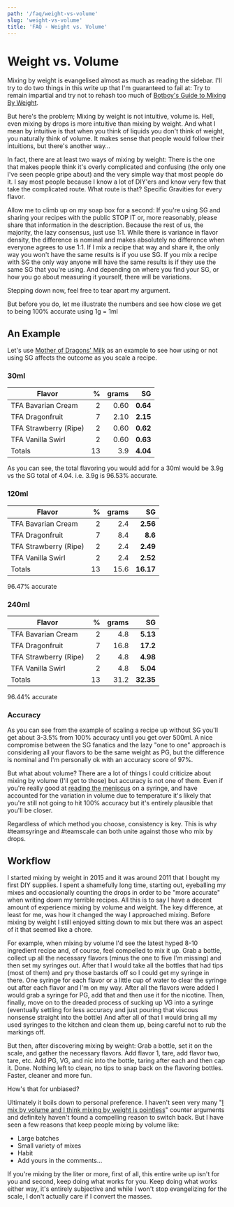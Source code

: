 ```yaml
---
path: '/faq/weight-vs-volume'
slug: 'weight-vs-volume'
title: 'FAQ - Weight vs. Volume'
---
```


# Weight vs. Volume

Mixing by weight is evangelised almost as much as reading the sidebar. I'll try to do two things in this write up that I'm guaranteed to fail at: Try to remain impartial and try not to rehash too much of [Botboy's Guide to Mixing By Weight](https://redd.it/2iq3km).

But here's the problem; Mixing by weight is not intuitive, volume is. Hell, even mixing by drops is more intuitive than mixing by weight. And what I mean by intuitive is that when you think of liquids you don't think of weight, you naturally think of volume. It makes sense that people would follow their intuitions, but there's another way&hellip;

In fact, there are at least two ways of mixing by weight: There is the one that makes people think it's overly complicated and confusing (the only one I've seen people gripe about) and the very simple way that most people do it. I say most people because I know a lot of DIY'ers and know very few that take the complicated route. What route is that? Specific Gravities for every flavor.

Allow me to climb up on my soap box for a second: If you're using SG and sharing your recipes with the public STOP IT or, more reasonably, please share that information in the description. Because the rest of us, the majority, the lazy consensus, just use 1:1. While there is variance in flavor density, the difference is nominal and makes absolutely no difference when everyone agrees to use 1:1. If I mix a recipe that way and share it, the only way you won't have the same results is if you use SG. If you mix a recipe with SG the only way anyone will have the same results is if they use the same SG that you're using. And depending on where you find your SG, or how you go about measuring it yourself, there will be variations.

Stepping down now, feel free to tear apart my argument.

But before you do, let me illustrate the numbers and see how close we get to being 100% accurate using 1g = 1ml

## An Example

Let's use [Mother of Dragons' Milk](https://alltheflavors.com/recipes/6851#mother_of_dragons_milk_by_id10_t) as an example to see how using or not using SG affects the outcome as you scale a recipe.

### 30ml

| Flavor                |   % | grams |       SG |
| --------------------- | --: | ----: | -------: |
| TFA Bavarian Cream    |   2 |  0.60 | **0.64** |
| TFA Dragonfruit       |   7 |  2.10 | **2.15** |
| TFA Strawberry (Ripe) |   2 |  0.60 | **0.62** |
| TFA Vanilla Swirl     |   2 |  0.60 | **0.63** |
| Totals                |  13 |   3.9 | **4.04** |

As you can see, the total flavoring you would add for a 30ml would be 3.9g vs the SG total of 4.04. i.e. 3.9g is 96.53% accurate.

### 120ml

| Flavor                |   % | grams |        SG |
| --------------------- | --: | ----: | --------: |
| TFA Bavarian Cream    |   2 |   2.4 |  **2.56** |
| TFA Dragonfruit       |   7 |   8.4 |   **8.6** |
| TFA Strawberry (Ripe) |   2 |   2.4 |  **2.49** |
| TFA Vanilla Swirl     |   2 |   2.4 |  **2.52** |
| Totals                |  13 |  15.6 | **16.17** |

96.47% accurate

### 240ml

| Flavor                |   % | grams |        SG |
| --------------------- | --: | ----: | --------: |
| TFA Bavarian Cream    |   2 |   4.8 |  **5.13** |
| TFA Dragonfruit       |   7 |  16.8 |  **17.2** |
| TFA Strawberry (Ripe) |   2 |   4.8 |  **4.98** |
| TFA Vanilla Swirl     |   2 |   4.8 |  **5.04** |
| Totals                |  13 |  31.2 | **32.35** |

96.44% accurate

### Accuracy

As you can see from the example of scaling a recipe up without SG you'll get about 3-3.5% from 100% accuracy until you get over 500ml. A nice compromise between the SG fanatics and the lazy "one to one" approach is considering all your flavors to be the same weight as PG, but the difference is nominal and I'm personally ok with an accuracy score of 97%.

But what about volume? There are a lot of things I could criticize about mixing by volume (I'll get to those) but accuracy is not one of them. Even if you're really good at [reading the meniscus](https://i.imgur.com/vqEeQ5L.png) on a syringe, and have accounted for the variation in volume due to temperature it's likely that you're still not going to hit 100% accuracy but it's entirely plausible that you'll be closer.

Regardless of which method you choose, consistency is key. This is why #teamsyringe and #teamscale can both unite against those who mix by drops.

## Workflow

I started mixing by weight in 2015 and it was around 2011 that I bought my first DIY supplies. I spent a shamefully long time, starting out, eyeballing my mixes and occasionally counting the drops in order to be "more accurate" when writing down my terrible recipes. All this is to say I have a decent amount of experience mixing by volume and weight. The key difference, at least for me, was how it changed the way I approached mixing. Before mixing by weight I still enjoyed sitting down to mix but there was an aspect of it that seemed like a chore.

For example, when mixing by volume I'd see the latest hyped 8-10 ingredient recipe and, of course, feel compelled to mix it up. Grab a bottle, collect up all the necessary flavors (minus the one to five I'm missing) and then set my syringes out. After that I would take all the bottles that had tips (most of them) and pry those bastards off so I could get my syringe in there. One syringe for each flavor or a little cup of water to clear the syringe out after each flavor and I'm on my way. After all the flavors were added I would grab a syringe for PG, add that and then use it for the nicotine. Then, finally, move on to the dreaded process of sucking up VG into a syringe (eventually settling for less accuracy and just pouring that viscous nonsense straight into the bottle) And after all of that I would bring all my used syringes to the kitchen and clean them up, being careful not to rub the markings off.

But then, after discovering mixing by weight: Grab a bottle, set it on the scale, and gather the necessary flavors. Add flavor 1, tare, add flavor two, tare, etc. Add PG, VG, and nic into the bottle, taring after each and then cap it. Done. Nothing left to clean, no tips to snap back on the flavoring bottles. Faster, cleaner and more fun.

How's that for unbiased?

Ultimately it boils down to personal preference. I haven't seen very many "[I mix by volume and I think mixing by weight is pointless](https://www.reddit.com/r/DIY_eJuice/comments/33443p/i_mix_by_volume_and_i_think_mixing_by_weight_is/)" counter arguments and definitely haven't found a compelling reason to switch back. But I have seen a few reasons that keep people mixing by volume like:

- Large batches
- Small variety of mixes
- Habit
- Add yours in the comments&hellip;

If you're mixing by the liter or more, first of all, this entire write up isn't for you and second, keep doing what works for you. Keep doing what works either way, it's entirely subjective and while I won't stop evangelizing for the scale, I don't actually care if I convert the masses.
